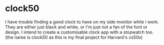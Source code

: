 # clock50
I have trouble finding a good clock to have on my side monitor while i work. They are either just black and white, or I'm just not a fan of the font or design. I intend to create a customisable clock app with a stopwatch too. 
(the name is clock50 as this is my final project for Harvard's cs50x)
